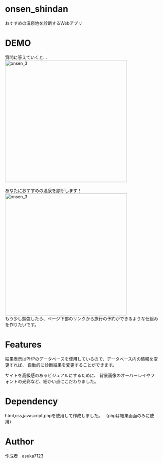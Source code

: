 
# onsen_shindan
おすすめの温泉地を診断するWebアプリ

# DEMO<br>
質問に答えていくと…<br>
<img width="400" alt="onsen_3" src="https://user-images.githubusercontent.com/80142146/112857850-3fae4800-90ec-11eb-9095-cd7bd5e9ab98.png"><br><br>
あなたにおすすめの温泉を診断します！<br>
<img width="400" alt="onsen_3" src="https://user-images.githubusercontent.com/80142146/112857872-4341cf00-90ec-11eb-9e46-0de9893f2897.png"><br>
もう少し勉強したら、ページ下部のリンクから旅行の予約ができるような仕組みを作りたいです。

# Features
結果表示はPHPのデータベースを使用しているので、データベース内の情報を変更すれば、
自動的に診断結果を変更することができます。

サイトを高級感のあるビジュアルにするために、
背景画像のオーバーレイやフォントの光彩など、細かい点にこだわりました。

# Dependency
html,css,javascript,phpを使用して作成しました。
（phpは結果画面のみに使用）

# Author
作成者　asuka7123
